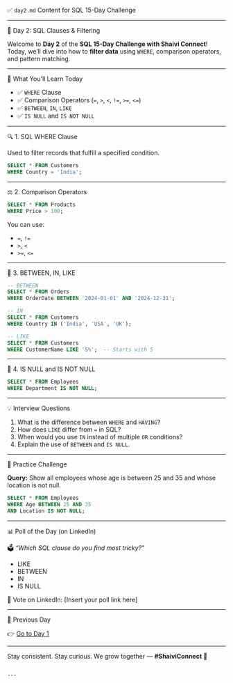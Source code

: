✅ `day2.md` Content for SQL 15-Day Challenge

---
🚀 Day 2: SQL Clauses & Filtering

Welcome to **Day 2** of the **SQL 15-Day Challenge with Shaivi Connect**!  
Today, we’ll dive into how to **filter data** using `WHERE`, comparison operators, and pattern matching.

---

🧠 What You'll Learn Today
- ✅ `WHERE` Clause
- ✅ Comparison Operators (`=`, `>`, `<`, `!=`, `>=`, `<=`)
- ✅ `BETWEEN`, `IN`, `LIKE`
- ✅ `IS NULL` and `IS NOT NULL`

---

🔍 1. SQL WHERE Clause

Used to filter records that fulfill a specified condition.

```sql
SELECT * FROM Customers
WHERE Country = 'India';
````

---

⚖️ 2. Comparison Operators

```sql
SELECT * FROM Products
WHERE Price > 100;
```

You can use:

* `=`, `!=`
* `>`, `<`
* `>=`, `<=`

---

 🔁 3. BETWEEN, IN, LIKE

```sql
-- BETWEEN
SELECT * FROM Orders
WHERE OrderDate BETWEEN '2024-01-01' AND '2024-12-31';

-- IN
SELECT * FROM Customers
WHERE Country IN ('India', 'USA', 'UK');

-- LIKE
SELECT * FROM Customers
WHERE CustomerName LIKE 'S%';  -- Starts with S
```

---

🚫 4. IS NULL and IS NOT NULL

```sql
SELECT * FROM Employees
WHERE Department IS NOT NULL;
```

---

💡 Interview Questions

1. What is the difference between `WHERE` and `HAVING`?
2. How does `LIKE` differ from `=` in SQL?
3. When would you use `IN` instead of multiple `OR` conditions?
4. Explain the use of `BETWEEN` and `IS NULL`.

---

🧪 Practice Challenge

**Query:** Show all employees whose age is between 25 and 35 and whose location is not null.

```sql
SELECT * FROM Employees
WHERE Age BETWEEN 25 AND 35
AND Location IS NOT NULL;
```

---

 📊 Poll of the Day (on LinkedIn)

🗳️ *“Which SQL clause do you find most tricky?”*

* LIKE
* BETWEEN
* IN
* IS NULL

🔗 Vote on LinkedIn: \[Insert your poll link here]

---
 🔁 Previous Day

👉 [Go to Day 1](https://shaiphali123.github.io/sql-15-day-challenge/day1)

---

Stay consistent. Stay curious.
We grow together — **#ShaiviConnect 💫**

```

---
